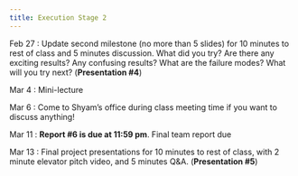 ```yaml
---
title: Execution Stage 2
---
```


Feb 27
: Update second milestone (no more than 5 slides) for 10 minutes to rest of class and 5 minutes discussion. What did you try? Are there any exciting results? Any confusing results? What are the failure modes? What will you try next? (**Presentation #4**)

Mar 4
: Mini-lecture

Mar 6
: Come to Shyam’s office during class meeting time if you want to discuss anything!

Mar 11
: **Report #6 is due at 11:59 pm**. Final team report due

Mar 13
:  Final project presentations for 10 minutes to rest of class, with 2 minute elevator pitch video, and 5 minutes Q&A. (**Presentation #5**)

<!-- Oct 7
: [Resizing Arrays](#)
  : [2.4](#), [2.5](#)

Oct 8
: **Lab**{: .label .label-purple } [Resizing Arrays](#)

Oct 9
: [Runtime Analysis](#)
  : [8.1](#), [8.2](#), [8.3](#), [8.4](#)
: **HW 2 due**{: .label .label-red } -->
